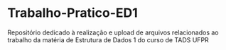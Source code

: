 # Trabalho-Pratico-ED1
Repositório dedicado à realização e upload de arquivos relacionados ao trabalho da matéria de Estrutura de Dados 1 do curso de TADS UFPR
